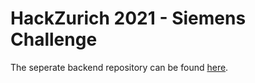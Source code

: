 # HackZurich 2021 - Siemens Challenge

The seperate backend repository can be found [here](https://github.com/SanjoyPator1/HackZurichBackend).
